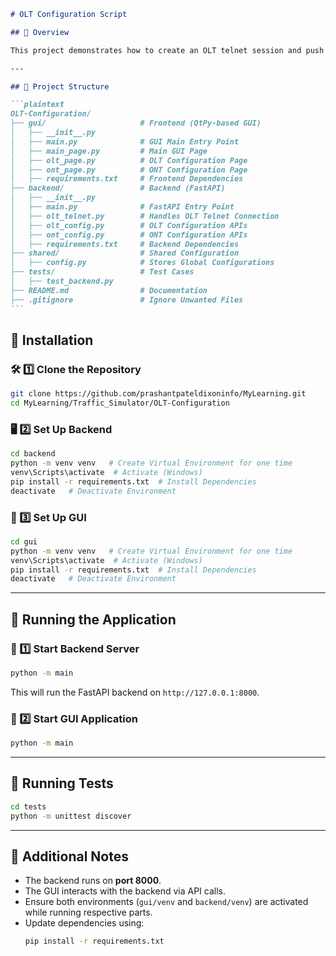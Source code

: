 ````markdown
# OLT Configuration Script

## 🚀 Overview

This project demonstrates how to create an OLT telnet session and push and see configuration of OLT/ONT using `QtPy` for the GUI, which interacts with a `FastAPI` backend.

---

## 📂 Project Structure

```plaintext
OLT-Configuration/
├── gui/                     # Frontend (QtPy-based GUI)
│   ├── __init__.py
│   ├── main.py              # GUI Main Entry Point
│   ├── main_page.py         # Main GUI Page
│   ├── olt_page.py          # OLT Configuration Page
│   ├── ont_page.py          # ONT Configuration Page
│   ├── requirements.txt     # Frontend Dependencies
├── backend/                 # Backend (FastAPI)
│   ├── __init__.py
│   ├── main.py              # FastAPI Entry Point
│   ├── olt_telnet.py        # Handles OLT Telnet Connection
│   ├── olt_config.py        # OLT Configuration APIs
│   ├── ont_config.py        # ONT Configuration APIs
│   ├── requirements.txt     # Backend Dependencies
├── shared/                  # Shared Configuration
│   ├── config.py            # Stores Global Configurations
├── tests/                   # Test Cases
│   ├── test_backend.py
├── README.md                # Documentation
├── .gitignore               # Ignore Unwanted Files
```
````

## 🔧 **Installation**

### 🛠 1️⃣ **Clone the Repository**

```sh
git clone https://github.com/prashantpateldixoninfo/MyLearning.git
cd MyLearning/Traffic_Simulator/OLT-Configuration
```

### 🖥 2️⃣ **Set Up Backend**

```sh
cd backend
python -m venv venv   # Create Virtual Environment for one time
venv\Scripts\activate  # Activate (Windows)
pip install -r requirements.txt  # Install Dependencies
deactivate   # Deactivate Environment
```

### 🎨 3️⃣ **Set Up GUI**

```sh
cd gui
python -m venv venv   # Create Virtual Environment for one time
venv\Scripts\activate  # Activate (Windows)
pip install -r requirements.txt  # Install Dependencies
deactivate   # Deactivate Environment
```

---

## 🚀 **Running the Application**

### 🔹 1️⃣ **Start Backend Server**

```sh
python -m main
```

This will run the FastAPI backend on `http://127.0.0.1:8000`.

### 🔹 2️⃣ **Start GUI Application**

```sh
python -m main
```

---

## 🧪 **Running Tests**

```sh
cd tests
python -m unittest discover
```

---

## 📌 **Additional Notes**

-   The backend runs on **port 8000**.
-   The GUI interacts with the backend via API calls.
-   Ensure both environments (`gui/venv` and `backend/venv`) are activated while running respective parts.
-   Update dependencies using:
    ```sh
    pip install -r requirements.txt
    ```
